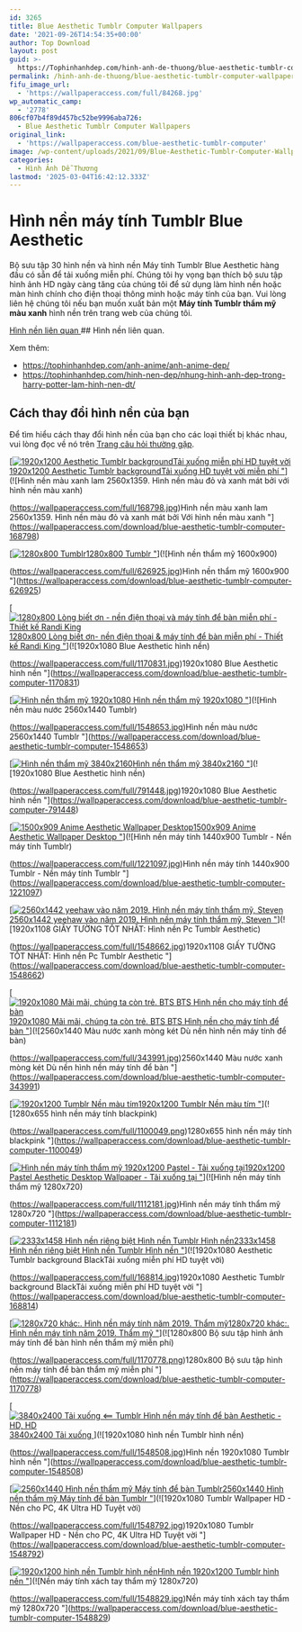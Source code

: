 ```yaml
---
id: 3265
title: Blue Aesthetic Tumblr Computer Wallpapers
date: '2021-09-26T14:54:35+00:00'
author: Top Download
layout: post
guid: >-
  https://Tophinhanhdep.com/hinh-anh-de-thuong/blue-aesthetic-tumblr-computer-wallpapers/
permalink: /hinh-anh-de-thuong/blue-aesthetic-tumblr-computer-wallpapers/
fifu_image_url:
  - 'https://wallpaperaccess.com/full/84268.jpg'
wp_automatic_camp:
  - '2778'
806cf07b4f89d457bc52be9996aba726:
  - Blue Aesthetic Tumblr Computer Wallpapers
original_link:
  - 'https://wallpaperaccess.com/blue-aesthetic-tumblr-computer'
image: /wp-content/uploads/2021/09/Blue-Aesthetic-Tumblr-Computer-Wallpapers.jpg
categories:
  - Hình Ảnh Dễ Thương
lastmod: '2025-03-04T16:42:12.333Z'
---
```

# Hình nền máy tính Tumblr Blue Aesthetic

Bộ sưu tập 30 hình nền và hình nền Máy tính Tumblr Blue Aesthetic hàng đầu có sẵn để tải xuống miễn phí. Chúng tôi hy vọng bạn thích bộ sưu tập hình ảnh HD ngày càng tăng của chúng tôi để sử dụng làm hình nền hoặc màn hình chính cho điện thoại thông minh hoặc máy tính của bạn. Vui lòng liên hệ chúng tôi nếu bạn muốn xuất bản một **Máy tính Tumblr thẩm mỹ màu xanh** hình nền trên trang web của chúng tôi.

[Hình nền liên quan ](#related) ## Hình nền liên quan.

   
 Xem thêm:

   
- <https://tophinhanhdep.com/anh-anime/anh-anime-dep/>
- <https://tophinhanhdep.com/hinh-nen-dep/nhung-hinh-anh-dep-trong-harry-potter-lam-hinh-nen-dt/>

## Cách thay đổi hình nền của bạn

Để tìm hiểu cách thay đổi hình nền của bạn cho các loại thiết bị khác nhau, vui lòng đọc về nó trên [Trang câu hỏi thường gặp](https://tophinhanhdep.com/faq/).

  
[[![1920x1200 Aesthetic Tumblr backgroundTải xuống miễn phí HD tuyệt vời](https://wallpaperaccess.com/full/84268.jpg)1920x1200 Aesthetic Tumblr backgroundTải xuống HD tuyệt vời miễn phí "](https://wallpaperaccess.com/download/blue-aesthetic-tumblr-computer-84268)](![Hình nền màu xanh lam 2560x1359.  Hình nền màu đỏ và xanh mát bởi với hình nền màu xanh)

(https://wallpaperaccess.com/full/168798.jpg)Hình nền màu xanh lam 2560x1359. Hình nền màu đỏ và xanh mát bởi Với hình nền màu xanh "](https://wallpaperaccess.com/download/blue-aesthetic-tumblr-computer-168798)

[[![1280x800 Tumblr](https://wallpaperaccess.com/full/623273.jpg)1280x800 Tumblr "](https://wallpaperaccess.com/download/blue-aesthetic-tumblr-computer-623273)](![Hình nền thẩm mỹ 1600x900)

(https://wallpaperaccess.com/full/626925.jpg)Hình nền thẩm mỹ 1600x900 "](https://wallpaperaccess.com/download/blue-aesthetic-tumblr-computer-626925)

[[![1280x800 Lòng biết ơn - nền điện thoại và máy tính để bàn miễn phí - Thiết kế Randi King](https://wallpaperaccess.com/full/84278.jpg)1280x800 Lòng biết ơn- nền điện thoại &amp; máy tính để bàn miễn phí - Thiết kế Randi King "](https://wallpaperaccess.com/download/blue-aesthetic-tumblr-computer-84278)](![1920x1080 Blue Aesthetic hình nền)

(https://wallpaperaccess.com/full/1170831.jpg)1920x1080 Blue Aesthetic hình nền "](https://wallpaperaccess.com/download/blue-aesthetic-tumblr-computer-1170831)

[[![Hình nền thẩm mỹ 1920x1080](https://wallpaperaccess.com/full/711881.jpg) Hình nền thẩm mỹ 1920x1080 "](https://wallpaperaccess.com/download/blue-aesthetic-tumblr-computer-711881)](![Hình nền màu nước 2560x1440 Tumblr)

(https://wallpaperaccess.com/full/1548653.jpg)Hình nền màu nước 2560x1440 Tumblr "](https://wallpaperaccess.com/download/blue-aesthetic-tumblr-computer-1548653)

[[![Hình nền thẩm mỹ 3840x2160](https://wallpaperaccess.com/full/168808.jpg)Hình nền thẩm mỹ 3840x2160 "](https://wallpaperaccess.com/download/blue-aesthetic-tumblr-computer-168808)](![1920x1080 Blue Aesthetic hình nền)

(https://wallpaperaccess.com/full/791448.jpg)1920x1080 Blue Aesthetic hình nền "](https://wallpaperaccess.com/download/blue-aesthetic-tumblr-computer-791448)

[[![1500x909 Anime Aesthetic Wallpaper Desktop](https://wallpaperaccess.com/full/807437.jpg)1500x909 Anime Aesthetic Wallpaper Desktop "](https://wallpaperaccess.com/download/blue-aesthetic-tumblr-computer-807437)](![Hình nền máy tính 1440x900 Tumblr - Nền máy tính Tumblr)

(https://wallpaperaccess.com/full/1221097.jpg)Hình nền máy tính 1440x900 Tumblr - Nền máy tính Tumblr "](https://wallpaperaccess.com/download/blue-aesthetic-tumblr-computer-1221097)

[[![2560x1442 yeehaw vào năm 2019. Hình nền máy tính thẩm mỹ, Steven](https://wallpaperaccess.com/full/1190388.jpg)2560x1442 yeehaw vào năm 2019. Hình nền máy tính thẩm mỹ, Steven "](https://wallpaperaccess.com/download/blue-aesthetic-tumblr-computer-1190388)](![1920x1108 GIẤY TƯỜNG TỐT NHẤT: Hình nền Pc Tumblr Aesthetic)

(https://wallpaperaccess.com/full/1548662.jpg)1920x1108 GIẤY TƯỜNG TỐT NHẤT: Hình nền Pc Tumblr Aesthetic "](https://wallpaperaccess.com/download/blue-aesthetic-tumblr-computer-1548662)

[[![1920x1080 Mãi mãi, chúng ta còn trẻ.  BTS BTS Hình nền cho máy tính để bàn](https://wallpaperaccess.com/full/913147.jpg)1920x1080 Mãi mãi, chúng ta còn trẻ. BTS BTS Hình nền cho máy tính để bàn "](https://wallpaperaccess.com/download/blue-aesthetic-tumblr-computer-913147)](![2560x1440 Màu nước xanh mòng két Dù nền hình nền máy tính để bàn)

(https://wallpaperaccess.com/full/343991.jpg)2560x1440 Màu nước xanh mòng két Dù nền hình nền máy tính để bàn "](https://wallpaperaccess.com/download/blue-aesthetic-tumblr-computer-343991)

[[![1920x1200 Tumblr Nền màu tím](https://wallpaperaccess.com/full/1134741.jpg)1920x1200 Tumblr Nền màu tím "](https://wallpaperaccess.com/download/blue-aesthetic-tumblr-computer-1134741)](![1280x655 hình nền máy tính blackpink)

(https://wallpaperaccess.com/full/1100049.png)1280x655 hình nền máy tính blackpink "](https://wallpaperaccess.com/download/blue-aesthetic-tumblr-computer-1100049)

[[![Hình nền máy tính thẩm mỹ 1920x1200 Pastel - Tải xuống tại](https://wallpaperaccess.com/full/1548733.jpg)1920x1200 Pastel Aesthetic Desktop Wallpaper - Tải xuống tại "](https://wallpaperaccess.com/download/blue-aesthetic-tumblr-computer-1548733)](![Hình nền máy tính thẩm mỹ 1280x720)

(https://wallpaperaccess.com/full/1112181.jpg)Hình nền máy tính thẩm mỹ 1280x720 "](https://wallpaperaccess.com/download/blue-aesthetic-tumblr-computer-1112181)

[[![2333x1458 Hình nền riêng biệt Hình nền Tumblr Hình nền](https://wallpaperaccess.com/full/1548735.jpg)2333x1458 Hình nền riêng biệt Hình nền Tumblr Hình nền "](https://wallpaperaccess.com/download/blue-aesthetic-tumblr-computer-1548735)](![1920x1080 Aesthetic Tumblr background BlackTải xuống miễn phí HD tuyệt vời)

(https://wallpaperaccess.com/full/168814.jpg)1920x1080 Aesthetic Tumblr background BlackTải xuống miễn phí HD tuyệt vời "](https://wallpaperaccess.com/download/blue-aesthetic-tumblr-computer-168814)

[[![1280x720 khác:.  Hình nền máy tính năm 2019. Thẩm mỹ](https://wallpaperaccess.com/full/1544989.jpg)1280x720 khác:. Hình nền máy tính năm 2019. Thẩm mỹ "](https://wallpaperaccess.com/download/blue-aesthetic-tumblr-computer-1544989)](![1280x800 Bộ sưu tập hình ảnh máy tính để bàn hình nền thẩm mỹ miễn phí)

(https://wallpaperaccess.com/full/1170778.png)1280x800 Bộ sưu tập hình nền máy tính để bàn thẩm mỹ miễn phí "](https://wallpaperaccess.com/download/blue-aesthetic-tumblr-computer-1170778)

[[![3840x2400 Tải xuống <== Tumblr Hình nền máy tính để bàn Aesthetic - HD, HD](https://wallpaperaccess.com/full/1170767.jpg)3840x2400 Tải xuống ](https://wallpaperaccess.com/download/blue-aesthetic-tumblr-computer-1170767)](![1920x1080 hình nền Tumblr hình nền)

(https://wallpaperaccess.com/full/1548508.jpg)Hình nền 1920x1080 Tumblr hình nền "](https://wallpaperaccess.com/download/blue-aesthetic-tumblr-computer-1548508)

[[![2560x1440 Hình nền thẩm mỹ Máy tính để bàn Tumblr](https://wallpaperaccess.com/full/1548522.jpg)2560x1440 Hình nền thẩm mỹ Máy tính để bàn Tumblr "](https://wallpaperaccess.com/download/blue-aesthetic-tumblr-computer-1548522)](![1920x1080 Tumblr Wallpaper HD - Nền cho PC, 4K Ultra HD Tuyệt vời)

(https://wallpaperaccess.com/full/1548792.jpg)1920x1080 Tumblr Wallpaper HD - Nền cho PC, 4K Ultra HD Tuyệt vời "](https://wallpaperaccess.com/download/blue-aesthetic-tumblr-computer-1548792)

[[![1920x1200 hình nền Tumblr hình nền](https://wallpaperaccess.com/full/1548823.jpg)Hình nền 1920x1200 Tumblr hình nền "](https://wallpaperaccess.com/download/blue-aesthetic-tumblr-computer-1548823)](![Nền máy tính xách tay thẩm mỹ 1280x720)

(https://wallpaperaccess.com/full/1548829.jpg)Nền máy tính xách tay thẩm mỹ 1280x720 "](https://wallpaperaccess.com/download/blue-aesthetic-tumblr-computer-1548829)
